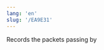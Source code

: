```yaml
---
lang: 'en'
slug: '/EA9E31'
---
```


Records the packets passing by

<head>
  <html lang="en-US"/>
</head>
